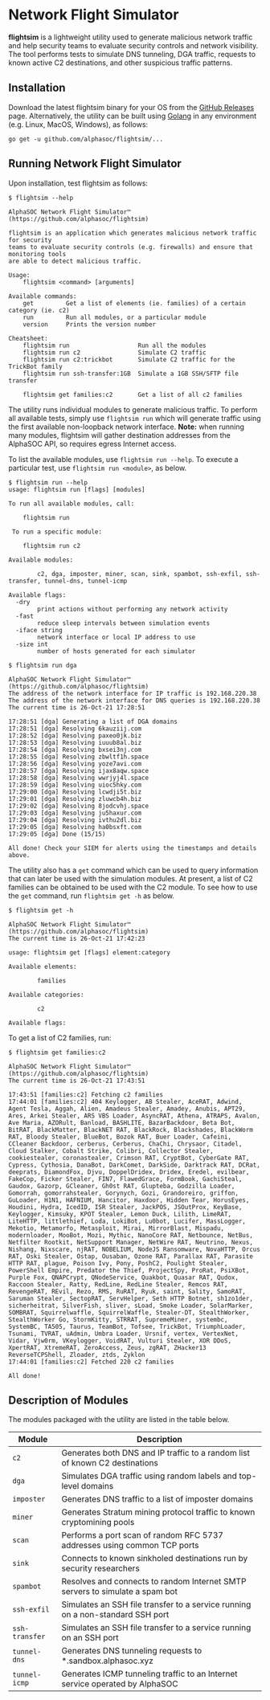 # Network Flight Simulator

**flightsim** is a lightweight utility used to generate malicious network traffic and help security teams to evaluate security controls and network visibility. The tool performs tests to simulate DNS tunneling, DGA traffic, requests to known active C2 destinations, and other suspicious traffic patterns.

## Installation

Download the latest flightsim binary for your OS from the [GitHub Releases](https://github.com/alphasoc/flightsim/releases) page. Alternatively, the utility can be built using [Golang](https://golang.org/doc/install) in any environment (e.g. Linux, MacOS, Windows), as follows:

```
go get -u github.com/alphasoc/flightsim/...
```

## Running Network Flight Simulator

Upon installation, test flightsim as follows:

```
$ flightsim --help

AlphaSOC Network Flight Simulator™ (https://github.com/alphasoc/flightsim)

flightsim is an application which generates malicious network traffic for security
teams to evaluate security controls (e.g. firewalls) and ensure that monitoring tools
are able to detect malicious traffic.

Usage:
    flightsim <command> [arguments]

Available commands:
    get         Get a list of elements (ie. families) of a certain category (ie. c2)
    run         Run all modules, or a particular module
    version     Prints the version number

Cheatsheet:
    flightsim run                   Run all the modules
    flightsim run c2                Simulate C2 traffic
    flightsim run c2:trickbot       Simulate C2 traffic for the TrickBot family
    flightsim run ssh-transfer:1GB  Simulate a 1GB SSH/SFTP file transfer

    flightsim get families:c2       Get a list of all c2 families
```

The utility runs individual modules to generate malicious traffic. To perform all available tests, simply use `flightsim run` which will generate traffic using the first available non-loopback network interface. **Note:** when running many modules, flightsim will gather destination addresses from the AlphaSOC API, so requires egress Internet access.

To list the available modules, use `flightsim run --help`. To execute a particular test, use `flightsim run <module>`, as below.

```
$ flightsim run --help
usage: flightsim run [flags] [modules]

To run all available modules, call:

    flightsim run

 To run a specific module:

    flightsim run c2

Available modules:

        c2, dga, imposter, miner, scan, sink, spambot, ssh-exfil, ssh-transfer, tunnel-dns, tunnel-icmp

Available flags:
  -dry
        print actions without performing any network activity
  -fast
        reduce sleep intervals between simulation events
  -iface string
        network interface or local IP address to use
  -size int
        number of hosts generated for each simulator

$ flightsim run dga

AlphaSOC Network Flight Simulator™  (https://github.com/alphasoc/flightsim)
The address of the network interface for IP traffic is 192.168.220.38
The address of the network interface for DNS queries is 192.168.220.38
The current time is 26-Oct-21 17:28:51

17:28:51 [dga] Generating a list of DGA domains
17:28:51 [dga] Resolving 6kauziij.com
17:28:52 [dga] Resolving paxeo0jk.biz
17:28:53 [dga] Resolving iuuub8al.biz
17:28:54 [dga] Resolving bxsei3nj.com
17:28:55 [dga] Resolving zbwltf1h.space
17:28:56 [dga] Resolving yoze7avi.com
17:28:57 [dga] Resolving ijax8aqw.space
17:28:58 [dga] Resolving wwrjyj4l.space
17:28:59 [dga] Resolving uioc5hky.com
17:29:00 [dga] Resolving lcwdji5t.biz
17:29:01 [dga] Resolving zluwcb4h.biz
17:29:02 [dga] Resolving 8jodcvhj.space
17:29:03 [dga] Resolving ju5haxur.com
17:29:04 [dga] Resolving ivthu2dl.biz
17:29:05 [dga] Resolving ha0bsxft.com
17:29:05 [dga] Done (15/15)

All done! Check your SIEM for alerts using the timestamps and details above.
```

The utility also has a `get` command which can be used to query information that can later be used with the simulation modules. At present, a list of C2 families can be obtained to be used with the C2 module. To see how to use the `get` command, run `flightsim get -h` as below.

```
$ flightsim get -h

AlphaSOC Network Flight Simulator™  (https://github.com/alphasoc/flightsim)
The current time is 26-Oct-21 17:42:23

usage: flightsim get [flags] element:category

Available elements:

        families

Available categories:

        c2

Available flags:
```

To get a list of C2 families, run:

```
$ flightsim get families:c2

AlphaSOC Network Flight Simulator™  (https://github.com/alphasoc/flightsim)
The current time is 26-Oct-21 17:43:51

17:43:51 [families:c2] Fetching c2 families
17:44:01 [families:c2] 404 Keylogger, AB Stealer, AceRAT, Adwind, Agent Tesla, Aggah, Alien, Amadeus Stealer, Amadey, Anubis, APT29, Ares, Arkei Stealer, ARS VBS Loader, AsyncRAT, Athena, ATRAPS, Avalon, Ave Maria, AZORult, Banload, BASHLITE, BazarBackdoor, Beta Bot, BitRAT, BlackMatter, BlackNET RAT, BlackRock, Blackshades, BlackWorm RAT, Bloody Stealer, BlueBot, Bozok RAT, Buer Loader, Cafeini, CCleaner Backdoor, cerberus, Cerberus, ChaChi, Chrysaor, Citadel, Cloud Stalker, Cobalt Strike, Colibri, Collector Stealer, cookiestealer, coronastealer, Crimson RAT, CryptBot, CyberGate RAT, Cypress, Cythosia, DanaBot, DarkComet, DarkSide, Darktrack RAT, DCRat, deeprats, DiamondFox, Djvu, DoppelDridex, Dridex, Eredel, evilbear, FakeCop, Ficker Stealer, FIN7, FlawedGrace, FormBook, GachiSteal, Gaudox, Gazorp, GCleaner, Gh0st RAT, Glupteba, Godzilla Loader, Gomorrah, gomorrahstealer, Gorynych, Gozi, Grandoreiro, griffon, GuLoader, H1N1, HAFNIUM, Hancitor, Haxdoor, Hidden Tear, HorusEyes, Houdini, Hydra, IcedID, ISR Stealer, JackPOS, JSOutProx, KeyBase, Keylogger, Kimsuky, KPOT Stealer, Lemon Duck, Lilith, LimeRAT, LiteHTTP, littlethief, Loda, LokiBot, Lu0bot, Lucifer, MassLogger, Mekotio, Metamorfo, Metasploit, Mirai, MirrorBlast, Mispadu, modernloader, MooBot, Mozi, Mythic, NanoCore RAT, Netbounce, NetBus, Netfilter Rootkit, NetSupport Manager, NetWire RAT, Neutrino, Nexus, Nishang, Nixscare, njRAT, NOBELIUM, NodeJS Ransomware, NovaHTTP, Orcus RAT, Oski Stealer, Ostap, Ousaban, Ozone RAT, Parallax RAT, Parasite HTTP RAT, plague, Poison Ivy, Pony, PoshC2, Poulight Stealer, PowerShell Empire, Predator the Thief, ProjectSpy, ProRat, PsiXBot, Purple Fox, QNAPCrypt, QNodeService, Quakbot, Quasar RAT, Qudox, Raccoon Stealer, Ratty, RedLine, RedLine Stealer, Remcos RAT, RevengeRAT, REvil, Rezo, RMS, RuRAT, Ryuk, saint, Sality, SamoRAT, Saruman Stealer, SectopRAT, ServHelper, Seth HTTP Botnet, sh1zo1der, sicherheitrat, SilverFish, sliver, sLoad, Smoke Loader, SolarMarker, SOMBRAT, Squirrelwaffle, SquirrelWaffle, Stealer-DT, StealthWorker, StealthWorker Go, StormKitty, STRRAT, SupremeMiner, systembc, SystemBC, TA505, Taurus, TeamBot, Tofsee, TrickBot, TriumphLoader, Tsunami, TVRAT, uAdmin, Umbra Loader, Ursnif, vertex, VertexNet, Vidar, Vjw0rm, VKeylogger, VoidRAT, Vulturi Stealer, XOR DDoS, XpertRAT, XtremeRAT, ZeroAccess, Zeus, zgRAT, ZHacker13 ReverseTCPShell, Zloader, ztds, Zyklon
17:44:01 [families:c2] Fetched 220 c2 families

All done!
```

## Description of Modules

The modules packaged with the utility are listed in the table below.

| Module        | Description                                                                   |
| ------------- | ----------------------------------------------------------------------------- |
| `c2`          | Generates both DNS and IP traffic to a random list of known C2 destinations   |
| `dga`         | Simulates DGA traffic using random labels and top-level domains               |
| `imposter`    | Generates DNS traffic to a list of imposter domains                           |
| `miner`       | Generates Stratum mining protocol traffic to known cryptomining pools         |
| `scan`        | Performs a port scan of random RFC 5737 addresses using common TCP ports      |
| `sink`        | Connects to known sinkholed destinations run by security researchers          |
| `spambot`     | Resolves and connects to random Internet SMTP servers to simulate a spam bot  |
| `ssh-exfil`   | Simulates an SSH file transfer to a service running on a non-standard SSH port|
| `ssh-transfer`| Simulates an SSH file transfer to a service running on an SSH port            |
| `tunnel-dns`  | Generates DNS tunneling requests to \*.sandbox.alphasoc.xyz                   |
| `tunnel-icmp` | Generates ICMP tunneling traffic to an Internet service operated by AlphaSOC  |

